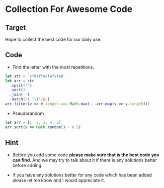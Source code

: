 # Collection For Awesome Code

## Target

Hope to collect the best code for our daily use.

## Code

- Find the letter with the most repetitions.

```js
let str = `sfdaffadfafsfed`
let arr = str
  .split('')
  .sort()
  .join('')
  .match(/(.)\1*/gu)
arr.filter(v => v.length === Math.max(...arr.map(v => v.length)))
```

- Pseudorandom

```js
let arr = [1, 2, 3, 4, 5]
arr.sort(v => Math.random() - 0.5)
```

## Hint

- Before you add some code **please make sure that is the best code you can find**. And we may try to talk about it if there is any solutions better before adding.

- If you have any solutions better for any code which has been added please let me know and I would appreciate it.
